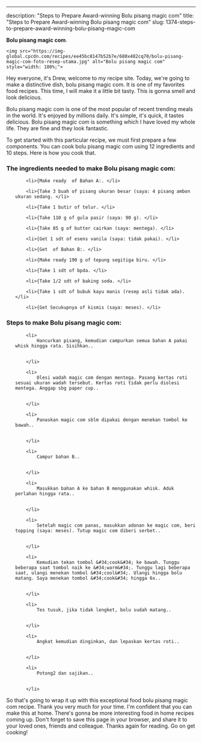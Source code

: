 ---
description: "Steps to Prepare Award-winning Bolu pisang magic com"
title: "Steps to Prepare Award-winning Bolu pisang magic com"
slug: 1374-steps-to-prepare-award-winning-bolu-pisang-magic-com

<p>
	<strong>Bolu pisang magic com</strong>. 
	
</p>
<p>
	
	<img src="https://img-global.cpcdn.com/recipes/ee45bc8147b52b7e/680x482cq70/bolu-pisang-magic-com-foto-resep-utama.jpg" alt="Bolu pisang magic com" style="width: 100%;">
	
	
</p>
<p>
	Hey everyone, it's Drew, welcome to my recipe site. Today, we're going to make a distinctive dish, bolu pisang magic com. It is one of my favorites food recipes. This time, I will make it a little bit tasty. This is gonna smell and look delicious.
</p>
	
<p>
	Bolu pisang magic com is one of the most popular of recent trending meals in the world. It's enjoyed by millions daily. It's simple, it's quick, it tastes delicious. Bolu pisang magic com is something which I have loved my whole life. They are fine and they look fantastic.
</p>
<p>
	
</p>

<p>
To get started with this particular recipe, we must first prepare a few components. You can cook bolu pisang magic com using 12 ingredients and 10 steps. Here is how you cook that.
</p>

<h3>The ingredients needed to make Bolu pisang magic com:</h3>

<ol>
	
		<li>{Make ready  of Bahan A:. </li>
	
		<li>{Take 3 buah of pisang ukuran besar (saya: 4 pisang ambon ukuran sedang. </li>
	
		<li>{Take 1 butir of telur. </li>
	
		<li>{Take 110 g of gula pasir (saya: 90 g). </li>
	
		<li>{Take 85 g of butter cairkan (saya: mentega). </li>
	
		<li>{Get 1 sdt of esens vanila (saya: tidak pakai). </li>
	
		<li>{Get  of Bahan B:. </li>
	
		<li>{Make ready 190 g of tepung segitiga biru. </li>
	
		<li>{Take 1 sdt of bpda. </li>
	
		<li>{Take 1/2 sdt of baking soda. </li>
	
		<li>{Take 1 sdt of bubuk kayu manis (resep asli tidak ada). </li>
	
		<li>{Get Secukupnya of kismis (saya: meses). </li>
	
</ol>
<p>
	
</p>

<h3>Steps to make Bolu pisang magic com:</h3>

<ol>
	
		<li>
			Hancurkan pisang, kemudian campurkan semua bahan A pakai whisk hingga rata. Sisihkan..
			
			
		</li>
	
		<li>
			Olesi wadah magic com dengan mentega. Pasang kertas roti sesuai ukuran wadah tersebut. Kertas roti tidak perlu diolesi mentega. Anggap sbg paper cup..
			
			
		</li>
	
		<li>
			Panaskan magic com sblm dipakai dengan menekan tombol ke bawah..
			
			
		</li>
	
		<li>
			Campur bahan B..
			
			
		</li>
	
		<li>
			Masukkan bahan A ke bahan B menggunakan whisk. Aduk perlahan hingga rata..
			
			
		</li>
	
		<li>
			Setelah magic com panas, masukkan adonan ke magic com, beri topping (saya: meses). Tutup magic com diberi serbet..
			
			
		</li>
	
		<li>
			Kemudian tekan tombol &#34;cook&#34; ke bawah. Tunggu beberapa saat tombol naik ke &#34;warm&#34;. Tunggu lagi beberapa saat, ulangi menekan tombol &#34;cool&#34;. Ulangi hingga bolu matang. Saya menekan tombol &#34;cook&#34; hingga 6x..
			
			
		</li>
	
		<li>
			Tes tusuk, jika tidak lengket, bolu sudah matang..
			
			
		</li>
	
		<li>
			Angkat kemudian dinginkan, dan lepaskan kertas roti..
			
			
		</li>
	
		<li>
			Potong2 dan sajikan..
			
			
		</li>
	
</ol>

<p>
	
</p>

<p>
	So that's going to wrap it up with this exceptional food bolu pisang magic com recipe. Thank you very much for your time. I'm confident that you can make this at home. There's gonna be more interesting food in home recipes coming up. Don't forget to save this page in your browser, and share it to your loved ones, friends and colleague. Thanks again for reading. Go on get cooking!
</p>

